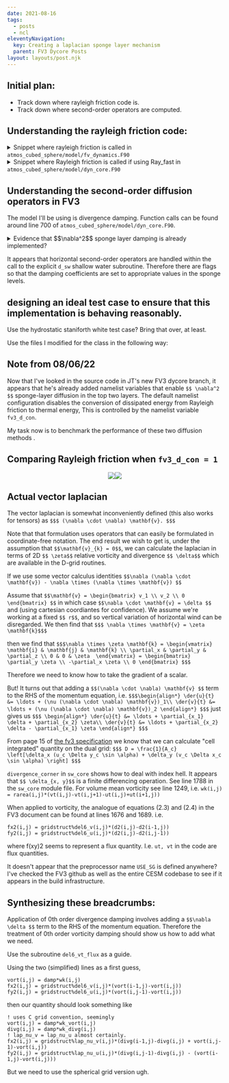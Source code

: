 ```yaml
---
date: 2021-08-16
tags:
  - posts
  - ncl
eleventyNavigation:
  key: Creating a laplacian sponge layer mechanism
  parent: FV3 Dycore Posts
layout: layouts/post.njk
---
```


## Initial plan:
* Track down where rayleigh friction code is.
* Track down where second-order operators are computed.


## Understanding the rayleigh friction code:

<details><summary>Snippet where rayleigh friction is called in <code>atmos_cubed_sphere/model/fv_dynamics.F90</code></summary>

<pre>
<!-- HTML generated using hilite.me --><div style="background: #272822; overflow:auto;width:auto;border:solid gray;border-width:.1em .1em .1em .8em;padding:.2em .6em;"><pre style="margin: 0; line-height: 125%">      <span style="color: #66d9ef">if</span><span style="color: #f8f8f2">(</span> <span style="color: #f92672">.not.</span><span style="color: #f8f8f2">flagstruct%RF_fast</span> <span style="color: #f92672">.and.</span> <span style="color: #f8f8f2">flagstruct%tau</span> <span style="color: #f92672">&gt;</span> <span style="color: #ae81ff">0.</span> <span style="color: #f8f8f2">)</span> <span style="color: #66d9ef">then </span>
<span style="color: #66d9ef">        if</span> <span style="color: #f8f8f2">(</span> <span style="color: #f8f8f2">gridstruct%grid_type</span><span style="color: #f92672">&lt;</span><span style="color: #ae81ff">4</span> <span style="color: #f92672">.or.</span> <span style="color: #f8f8f2">gridstruct%bounded_domain</span> <span style="color: #f92672">.or.</span> <span style="color: #f8f8f2">is_ideal_case</span> <span style="color: #f8f8f2">)</span> <span style="color: #66d9ef">then</span> 
<span style="color: #75715e">!         if ( flagstruct%RF_fast ) then</span>
<span style="color: #75715e">!            call Ray_fast(abs(dt), npx, npy, npz, pfull, flagstruct%tau, u, v, w,  &amp;</span>
<span style="color: #75715e">!                          dp_ref, ptop, hydrostatic, flagstruct%rf_cutoff, bd)</span>
<span style="color: #75715e">!         else</span>
             <span style="color: #66d9ef">call </span><span style="color: #f8f8f2">Rayleigh_Super(abs(bdt),</span> <span style="color: #f8f8f2">npx,</span> <span style="color: #f8f8f2">npy,</span> <span style="color: #f8f8f2">npz,</span> <span style="color: #f8f8f2">ks,</span> <span style="color: #f8f8f2">pfull,</span> <span style="color: #f8f8f2">phis,</span> <span style="color: #f8f8f2">flagstruct%tau,</span> <span style="color: #f8f8f2">u,</span> <span style="color: #f8f8f2">v,</span> <span style="color: #f8f8f2">w,</span> <span style="color: #f8f8f2">pt,</span>  <span style="color: #f8f8f2">&amp;</span>
                  <span style="color: #f8f8f2">ua,</span> <span style="color: #f8f8f2">va,</span> <span style="color: #f8f8f2">delz,</span> <span style="color: #f8f8f2">gridstruct%agrid,</span> <span style="color: #f8f8f2">cp_air,</span> <span style="color: #f8f8f2">rdgas,</span> <span style="color: #f8f8f2">ptop,</span> <span style="color: #f8f8f2">hydrostatic,</span>    <span style="color: #f8f8f2">&amp;</span>    
                 <span style="color: #f92672">.not.</span> <span style="color: #f8f8f2">(gridstruct%bounded_domain</span> <span style="color: #f92672">.or.</span> <span style="color: #f8f8f2">is_ideal_case),</span> <span style="color: #f8f8f2">flagstruct%rf_cutoff,</span> <span style="color: #f8f8f2">gridstruct,</span> <span style="color: #f8f8f2">domain,</span> <span style="color: #f8f8f2">bd)</span>
<span style="color: #75715e">!         endif</span>
        <span style="color: #66d9ef">else</span>
<span style="color: #66d9ef">             call </span><span style="color: #f8f8f2">Rayleigh_Friction(abs(bdt),</span> <span style="color: #f8f8f2">npx,</span> <span style="color: #f8f8f2">npy,</span> <span style="color: #f8f8f2">npz,</span> <span style="color: #f8f8f2">ks,</span> <span style="color: #f8f8f2">pfull,</span> <span style="color: #f8f8f2">flagstruct%tau,</span> <span style="color: #f8f8f2">u,</span> <span style="color: #f8f8f2">v,</span> <span style="color: #f8f8f2">w,</span> <span style="color: #f8f8f2">pt,</span>  <span style="color: #f8f8f2">&amp;</span>
                  <span style="color: #f8f8f2">ua,</span> <span style="color: #f8f8f2">va,</span> <span style="color: #f8f8f2">delz,</span> <span style="color: #f8f8f2">cp_air,</span> <span style="color: #f8f8f2">rdgas,</span> <span style="color: #f8f8f2">ptop,</span> <span style="color: #f8f8f2">hydrostatic,</span> <span style="color: #f8f8f2">.true.,</span> <span style="color: #f8f8f2">flagstruct%rf_cutoff,</span> <span style="color: #f8f8f2">gridstruct,</span> <span style="color: #f8f8f2">domain,</span> <span style="color: #f8f8f2">bd)</span>
        <span style="color: #66d9ef">endif</span>
<span style="color: #66d9ef">      endif</span>
</pre></div>
</pre>

</details>

<details>
<summary>Snippet where Rayleigh friction is called if using Ray_fast in <code>atmos_cubed_sphere/model/dyn_core.F90</code></summary>
  
<pre>
<!-- HTML generated using hilite.me --><div style="background: #272822; overflow:auto;width:auto;border:solid gray;border-width:.1em .1em .1em .8em;padding:.2em .6em;"><pre style="margin: 0; line-height: 125%"><span style="color: #75715e">! *** Inline Rayleigh friction here?</span>
   <span style="color: #66d9ef">if</span><span style="color: #f8f8f2">(</span> <span style="color: #f8f8f2">flagstruct%RF_fast</span> <span style="color: #f92672">.and.</span> <span style="color: #f8f8f2">flagstruct%tau</span> <span style="color: #f92672">&gt;</span> <span style="color: #ae81ff">0.</span> <span style="color: #f8f8f2">)</span>  <span style="color: #f8f8f2">&amp;</span> 
   <span style="color: #66d9ef">call </span><span style="color: #f8f8f2">Ray_fast(abs(dt),</span> <span style="color: #f8f8f2">npx,</span> <span style="color: #f8f8f2">npy,</span> <span style="color: #f8f8f2">npz,</span> <span style="color: #f8f8f2">pfull,</span> <span style="color: #f8f8f2">flagstruct%tau,</span> <span style="color: #f8f8f2">u,</span> <span style="color: #f8f8f2">v,</span> <span style="color: #f8f8f2">w,</span>  <span style="color: #f8f8f2">&amp;</span>
                      <span style="color: #f8f8f2">ks,</span> <span style="color: #f8f8f2">dp_ref,</span> <span style="color: #f8f8f2">ptop,</span> <span style="color: #f8f8f2">hydrostatic,</span> <span style="color: #f8f8f2">flagstruct%rf_cutoff,</span> <span style="color: #f8f8f2">bd)</span>
</pre></div>
</pre>
</details>

## Understanding the second-order diffusion operators in FV3
The model I'll be using is divergence damping. Function calls can be found around line 700 of `atmos_cubed_sphere/model/dyn_core.F90`.

<details>
<summary>
Evidence that $$\nabla^2$$ sponge layer damping is already implemented?
</summary>
  
<pre>
<!-- HTML generated using hilite.me --><div style="background: #272822; overflow:auto;width:auto;border:solid gray;border-width:.1em .1em .1em .8em;padding:.2em .6em;"><pre style="margin: 0; line-height: 125%">  <span style="color: #75715e">! Sponge layers with del-2 damping on divergence, vorticity, w, z, and air mass (delp).</span>
<span style="color: #75715e">! no special damping of potential temperature in sponge layers</span>
              <span style="color: #66d9ef">if</span> <span style="color: #f8f8f2">(</span> <span style="color: #f8f8f2">k</span><span style="color: #f92672">==</span><span style="color: #ae81ff">1</span> <span style="color: #f8f8f2">)</span> <span style="color: #66d9ef">then</span> 
<span style="color: #75715e">! Divergence damping:</span>
                 <span style="color: #f8f8f2">nord_k</span><span style="color: #f92672">=</span><span style="color: #ae81ff">0</span><span style="color: #f8f8f2">;</span>
                 <span style="color: #66d9ef">if</span> <span style="color: #f8f8f2">(is_ideal_case)</span> <span style="color: #66d9ef">then </span>
<span style="color: #66d9ef">                    </span><span style="color: #f8f8f2">d2_divg</span> <span style="color: #f92672">=</span> <span style="color: #f8f8f2">max(flagstruct%d2_bg,</span> <span style="color: #f8f8f2">flagstruct%d2_bg_k1)</span>
                 <span style="color: #66d9ef">else</span>
<span style="color: #66d9ef">                    </span><span style="color: #f8f8f2">d2_divg</span> <span style="color: #f92672">=</span> <span style="color: #f8f8f2">max(</span><span style="color: #ae81ff">0.01</span><span style="color: #f8f8f2">,</span> <span style="color: #f8f8f2">flagstruct%d2_bg,</span> <span style="color: #f8f8f2">flagstruct%d2_bg_k1)</span>
                 <span style="color: #66d9ef">endif</span>
<span style="color: #75715e">! Vertical velocity:</span>
                   <span style="color: #f8f8f2">nord_w</span><span style="color: #f92672">=</span><span style="color: #ae81ff">0</span><span style="color: #f8f8f2">;</span> <span style="color: #f8f8f2">damp_w</span> <span style="color: #f92672">=</span> <span style="color: #f8f8f2">d2_divg</span>
                   <span style="color: #66d9ef">if</span> <span style="color: #f8f8f2">(</span> <span style="color: #f8f8f2">flagstruct%do_vort_damp</span> <span style="color: #f8f8f2">)</span> <span style="color: #66d9ef">then</span> 
<span style="color: #75715e">! damping on delp and vorticity:</span>
                        <span style="color: #f8f8f2">nord_v(k)</span><span style="color: #f92672">=</span><span style="color: #ae81ff">0</span><span style="color: #f8f8f2">;</span>
<span style="color: #960050; background-color: #1e0010">#</span><span style="color: #f8f8f2">ifndef</span> <span style="color: #f8f8f2">HIWPP</span>
                        <span style="color: #f8f8f2">damp_vt(k)</span> <span style="color: #f92672">=</span> <span style="color: #ae81ff">0.5</span><span style="color: #f92672">*</span><span style="color: #f8f8f2">d2_divg</span>
<span style="color: #960050; background-color: #1e0010">#</span><span style="color: #66d9ef">endif</span>
<span style="color: #66d9ef">                   endif</span>
<span style="color: #66d9ef">                   </span><span style="color: #f8f8f2">d_con_k</span> <span style="color: #f92672">=</span> <span style="color: #ae81ff">0.</span> 
              <span style="color: #f8f8f2">elseif</span> <span style="color: #f8f8f2">(</span> <span style="color: #f8f8f2">k</span><span style="color: #f92672">==</span><span style="color: #ae81ff">2</span> <span style="color: #f92672">.and.</span> <span style="color: #f8f8f2">flagstruct%d2_bg_k2</span><span style="color: #f92672">&gt;</span><span style="color: #ae81ff">0.01</span> <span style="color: #f8f8f2">)</span> <span style="color: #66d9ef">then </span>
<span style="color: #66d9ef">                   </span><span style="color: #f8f8f2">nord_k</span><span style="color: #f92672">=</span><span style="color: #ae81ff">0</span><span style="color: #f8f8f2">;</span> <span style="color: #f8f8f2">d2_divg</span> <span style="color: #f92672">=</span> <span style="color: #f8f8f2">max(flagstruct%d2_bg,</span> <span style="color: #f8f8f2">flagstruct%d2_bg_k2)</span>
                   <span style="color: #f8f8f2">nord_w</span><span style="color: #f92672">=</span><span style="color: #ae81ff">0</span><span style="color: #f8f8f2">;</span> <span style="color: #f8f8f2">damp_w</span> <span style="color: #f92672">=</span> <span style="color: #f8f8f2">d2_divg</span>
                   <span style="color: #66d9ef">if</span> <span style="color: #f8f8f2">(</span> <span style="color: #f8f8f2">flagstruct%do_vort_damp</span> <span style="color: #f8f8f2">)</span> <span style="color: #66d9ef">then </span>
<span style="color: #66d9ef">                        </span><span style="color: #f8f8f2">nord_v(k)</span><span style="color: #f92672">=</span><span style="color: #ae81ff">0</span><span style="color: #f8f8f2">;</span>
<span style="color: #960050; background-color: #1e0010">#</span><span style="color: #f8f8f2">ifndef</span> <span style="color: #f8f8f2">HIWPP</span>
                        <span style="color: #f8f8f2">damp_vt(k)</span> <span style="color: #f92672">=</span> <span style="color: #ae81ff">0.5</span><span style="color: #f92672">*</span><span style="color: #f8f8f2">d2_divg</span>
<span style="color: #960050; background-color: #1e0010">#</span><span style="color: #66d9ef">endif</span>
<span style="color: #66d9ef">                   endif</span>
<span style="color: #66d9ef">                   </span><span style="color: #f8f8f2">d_con_k</span> <span style="color: #f92672">=</span> <span style="color: #ae81ff">0.</span> 
              <span style="color: #f8f8f2">elseif</span> <span style="color: #f8f8f2">(</span> <span style="color: #f8f8f2">k</span><span style="color: #f92672">==</span><span style="color: #ae81ff">3</span> <span style="color: #f92672">.and.</span> <span style="color: #f8f8f2">flagstruct%d2_bg_k2</span><span style="color: #f92672">&gt;</span><span style="color: #ae81ff">0.05</span> <span style="color: #f8f8f2">)</span> <span style="color: #66d9ef">then </span>
<span style="color: #66d9ef">                   </span><span style="color: #f8f8f2">nord_k</span><span style="color: #f92672">=</span><span style="color: #ae81ff">0</span><span style="color: #f8f8f2">;</span>  <span style="color: #f8f8f2">d2_divg</span> <span style="color: #f92672">=</span> <span style="color: #f8f8f2">max(flagstruct%d2_bg,</span> <span style="color: #ae81ff">0.2</span><span style="color: #f92672">*</span><span style="color: #f8f8f2">flagstruct%d2_bg_k2)</span>
                   <span style="color: #f8f8f2">nord_w</span><span style="color: #f92672">=</span><span style="color: #ae81ff">0</span><span style="color: #f8f8f2">;</span>  <span style="color: #f8f8f2">damp_w</span> <span style="color: #f92672">=</span> <span style="color: #f8f8f2">d2_divg</span>
                   <span style="color: #f8f8f2">d_con_k</span> <span style="color: #f92672">=</span> <span style="color: #ae81ff">0.</span> 
              <span style="color: #66d9ef">endif</span>
<span style="color: #66d9ef">       endif</span>
</pre></div>

</pre>
</details>

It appears that horizontal second-order operators are handled within the call to the explicit `d_sw` shallow water subroutine. Therefore there are flags so that the damping coefficients are set to appropriate values in the sponge levels.

## designing an ideal test case to ensure that this implementation is behaving reasonably.

Use the hydrostatic staniforth white test case? Bring that over, at least.

Use the files I modified for the class in the following way:


## Note from 08/06/22
Now that I've looked in the source code in JT's new FV3 dycore branch, it appears that he's already
added namelist variables that enable `$$ \nabla^2 $$` sponge-layer diffusion in the top two layers.
The default namelist configuration disables the conversion of dissipated energy from Rayleigh friction to thermal energy,
This is controlled by the namelist variable `fv3_d_con`.

My task now is to benchmark the performance of these two diffusion methods .



## Comparing Rayleigh friction when `fv3_d_con = 1`



<div  style="display:flex;flex-direction:row; justify-content:center;width:100%">
  <img class="medium" src="https://open-lab-notebook-assets.glitch.me/assets/fv3_diffusion/T_DAY_2_DEFAULT_RAYLEIGH.png">
  <img class="medium" src="https://open-lab-notebook-assets.glitch.me/assets/fv3_diffusion/T_DAY_2_NO_RAYLEIGH.png">
</div>



## Actual vector laplacian

The vector laplacian is somewhat inconveniently defined (this also works for tensors) as
`$$$ (\nabla \cdot \nabla) \mathbf{v}. $$$`

Note that that formulation uses operators that can easily be formulated in coordinate-free notation. 
The end result we wish to get is, under the assumption that `$$\mathbf{v}_{k} = 0$$`, we can calculate
the laplacian in terms of 2D `$$ \zeta$$` relative vorticity and divergence `$$ \delta$$` which are available in the 
D-grid routines. 

If we use some vector calculus identities 
`$$\nabla (\nabla \cdot \mathbf{v}) - \nabla \times (\nabla \times \mathbf{v}) $$`

Assume that `$$\mathbf{v} = \begin{bmatrix} v_1 \\ v_2 \\ 0 \end{bmatrix} $$`
in which case `$$\nabla \cdot \mathbf{v} = \delta $$` and (using cartesian coordiantes for confidence). We assume we're working at a fixed `$$ r$$`,
and so vertical variation of horizontal wind can be disregarded.
We then find that `$$$ \nabla \times \mathbf{v} = \zeta \mathbf{k}$$$`

then we find that `$$$\nabla \times \zeta \mathbf{k} = \begin{vmatrix} \mathbf{i} & \mathbf{j} & \mathbf{k} \\ \partial_x & \partial_y & \partial_z \\ 0 & 0 & \zeta  \end{vmatrix} = \begin{bmatrix} \partial_y \zeta \\ -\partial_x \zeta \\ 0 \end{bmatrix} $$$`

Therefore we need to know how to take the gradient of a scalar. 

But! It turns out that adding a `$$(\nabla \cdot \nabla) \mathbf{v} $$` term to the RHS of the momentum equation, i.e.
`$$$\begin{align*} \der{u}{t} &= \ldots + (\nu (\nabla \cdot \nabla) \mathbf{v})_1\\
\der{v}{t} &= \ldots + (\nu (\nabla \cdot \nabla) \mathbf{v})_2
\end{align*}
$$$`
just gives us
`$$$
\begin{align*} \der{u}{t} &= \ldots + \partial_{x_1} \delta + \partial_{x_2} \zeta\\
\der{v}{t} &= \ldots + \partial_{x_2} \delta - \partial_{x_1} \zeta
\end{align*}
$$$`

From page 15 of [the fv3 specification](https://www.gfdl.noaa.gov/wp-content/uploads/2020/02/FV3-Technical-Description.pdf)
we know that we can calculate "cell integrated" quantity on the dual grid:
`$$$ D = \frac{1}{A_c} \left[\delta_x (u_c \Delta y_c \sin \alpha) + \delta_y (v_c \Delta x_c \sin \alpha) \right] $$$`

`divergence_corner` in `sw_core` shows how to deal with index hell. It appears that `$$ \delta_{x, y}$$` is a finite differencing operation.
See line 1788 in the `sw_core` module file.
For volume mean vorticity see line 1249, i.e. `wk(i,j) = rarea(i,j)*(vt(i,j)-vt(i,j+1)-ut(i,j)+ut(i+1,j))`

When applied to vorticity, the analogue of equations (2.3) and (2.4) in the FV3 document can be found at lines 1676 and 1689.
i.e.
```
fx2(i,j) = gridstruct%del6_v(i,j)*(d2(i,j)-d2(i-1,j))
fy2(i,j) = gridstruct%del6_u(i,j)*(d2(i,j)-d2(i,j-1))
```

where f(xy)2 seems to represent a flux quantity.
I.e. `ut, vt` in the code are flux quantities. 


It doesn't appear that the preprocessor name `USE_SG` is defined anywhere? I've checked the FV3 github as well as the
entire CESM codebase to see if it appears in the build infrastructure. 


## Synthesizing these breadcrumbs:

Application of 0th order divergence damping involves adding a `$$\nabla \delta $$` term to the RHS of the momentum equation.
Therefore the treatment of 0th order vorticity damping should show us how to add what we need.

Use the subroutine `del6_vt_flux` as a guide.

Using the two (simplified) lines as a first guess,

```
vort(i,j) = damp*wk(i,j)
fx2(i,j) = gridstruct%del6_v(i,j)*(vort(i-1,j)-vort(i,j))
fy2(i,j) = gridstruct%del6_u(i,j)*(vort(i,j-1)-vort(i,j))
```
then our quantity should look something like

```
! uses C grid convention, seemingly
vort(i,j) = damp*wk_vort(i,j)
divg(i,j) = damp*wk_divg(i,j)
! lap_nu_v = lap_nu_u almost certainly. 
fx2(i,j) = gridstruct%lap_nu_v(i,j)*(divg(i-1,j)-divg(i,j) + vort(i,j-1)-vort(i,j))
fy2(i,j) = gridstruct%lap_nu_u(i,j)*(divg(i,j-1)-divg(i,j) - (vort(i-1,j)-vort(i,j)))
```

But we need to use the spherical grid version ugh. 
